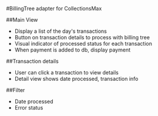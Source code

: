#BillingTree adapter for CollectionsMax

##Main View

- Display a list of the day's transactions
- Button on transaction details to process with billing tree
- Visual indicator of processed status for each transaction
- When payment is added to db, display payment

##Transaction details

- User can click a transaction to view details
- Detail view shows date processed, transaction info

##Filter

- Date processed
- Error status